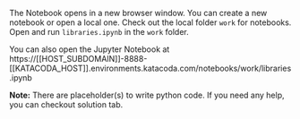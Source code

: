 The Notebook opens in a new browser window. You can create a new notebook or open a local one. Check out the local folder `work` for notebooks. Open and run `libraries.ipynb` in the `work` folder.

You can also open the Jupyter Notebook at https://[[HOST_SUBDOMAIN]]-8888-[[KATACODA_HOST]].environments.katacoda.com/notebooks/work/libraries.ipynb

**Note:**
There are placeholder(s) to write python code. If you need any help, you can checkout solution tab.